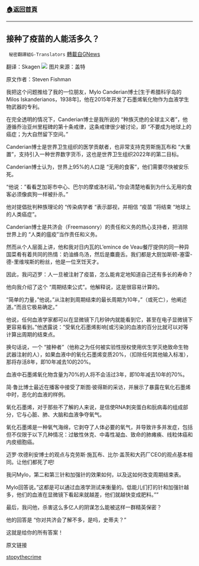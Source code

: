 ###  [:house:返回首頁](https://github.com/ourhimalayas/txt)
---


## 接种了疫苗的人能活多久？
` 秘密翻譯組G-Translators` [轉載自GNews](https://gnews.org/zh-hans/1569588/)

翻译：Skagen
![](https://assets.gnews.org/wp-content/uploads/2021/10/G102.jpg)
图片来源：盖特

原文作者：Steven Fishman

我把这个问题推给了我的一位朋友，Mylo Canderian博士[生于希腊科孚岛的Milos Iskanderianos，1938年]，他在2015年开发了石墨烯氧化物作为血液学生物武器的专利。

在完全透明的情况下，Canderian博士是我所说的 “种族灭绝的全球主义者”，他遵循乔治亚州里程碑的第十条戒律，这条戒律很少被讨论，即 “不要成为地球上的癌症；为大自然留下空间。”

Canderian博士是世界卫生组织的医学贡献者，也非常支持克劳斯施瓦布和 “大重置”，支持引入一种世界数字货币，这也是世界卫生组织2022年的第二目标。

Canderian博士认为，世界上95%的人口是 “无用的食客”，他们需要尽快被安乐死。

“他说：”看看芝加哥市中心、巴尔的摩或洛杉矶，”你会清楚地看到为什么无用的食客必须像疯狗一样被扑杀。”

他对提倡批判种族理论的 “传染病学者 “表示鄙视，并相信 “疫苗 “将结束 “地球上的人类癌症”。

Canderian博士是共济会（Freemasonry）的责任和义务的热心支持者，把消除世界上的 “人类的瘟疫”当作责任和义务。

然而从个人层面上讲，他和我对日内瓦的L’emince de Veau餐厅提供的同一种异国菜肴有着共同的热情：奶油蜂鸟汤，然后是麋鹿舌。我们都是大厨加斯顿-塞雷-德-里维埃斯的粉丝，他是一位烹饪天才。

因此，我问迈罗：人一旦被注射了疫苗，怎么能肯定地知道自己还有多长的寿命？

他向我介绍了这个 “周期结束公式”。他解释说，这是很容易计算的。

“简单的力量，”他说。”从注射到周期结束的最长周期为10年，”（或死亡），他阐述道。”而且它极易确定。”

他说，任何血液学家都可以在显微镜下几秒钟内就能看到它，甚至在电子显微镜下更容易看到。”他透露说：”受氧化石墨烯影响[或污染]的血液的百分比就可以对等计算出周期的结束点。

换句话说，一个 “接种者”（他称之为任何被实验性授权使用优生学灭绝致命生物武器注射的人），如果血液中的氧化石墨烯变质20%，（扣除任何其他输入标准），那将存活8年，即10年减去10的20%。

血液中石墨烯氧化物含量为70%的人将不会活过3年，即10年减去10年的70%。

简·鲁比博士最近在播客中接受了斯图·彼得斯的采访，并展示了暴露在氧化石墨烯中时，恶化的血液的样例。

氧化石墨烯，对于那些不了解的人来说，是信使RNA刺突蛋白和朊病毒的组成部分，它与心脏、肺、大脑和血液争夺氧气。

氧化石墨烯是一种氧气海绵，它剥夺了人体必要的氧气，并导致许多并发症，包括但不仅限于以下几种情况：过敏性休克、中毒性凝血、致命的肺瘫痪、线粒体癌和内皮细胞癌。

迈罗·坎德利安博士的观点与克劳斯·施瓦布、比尔·盖茨和大药厂CEO的观点基本相同。让他们都死了吧!

我问Mylo，第二和第三针和加强针的效果如何，以及这如何改变周期结束表。

Mylo回答说。”这都是可以通过血液学测试来衡量的。低能儿们打的针和加强针越多，他们的血液在显微镜下看起来就越差，他们就越快变成肥料。””

最后，我问他，杀害这么多亿人的阴谋怎么能被这样一群精英保密？

他的回答是 “你对共济会了解不多，是吗，史蒂夫？”

这就是给你的所有答案！



原文链接

[stopythecrime](http://stopthecrime.net/wp/2021/08/08/long-do-the-vaccinated-have-to-live/)
